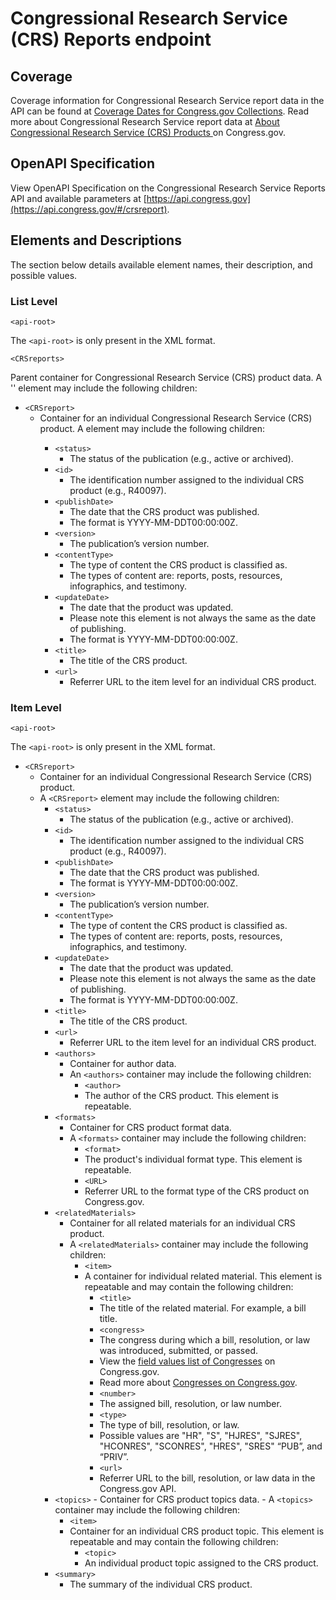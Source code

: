 # Congressional Research Service (CRS) Reports endpoint

## Coverage

Coverage information for Congressional Research Service report data in the API can be found at [Coverage Dates for Congress.gov Collections](https://www.congress.gov/help/coverage-dates).  Read more about Congressional Research Service report data at [About Congressional Research Service (CRS) Products
](https://www.congress.gov/help/crs-products) on Congress.gov.

## OpenAPI Specification

View OpenAPI Specification on the Congressional Research Service Reports API and available parameters at [https://api.congress.gov](https://api.congress.gov/#/crsreport).

## Elements and Descriptions

The section below details available element names, their description, and possible values.

### List Level

`<api-root>`

The `<api-root>` is only present in the XML format.

`<CRSreports>`

Parent container for Congressional Research Service (CRS) product data. A '<CRSreports>' element may include the following children:
- `<CRSreport>`
  - Container for an individual Congressional Research Service (CRS) product. A <CRSreport> element may include the following children:
    - `<status>`
      - The status of the publication (e.g., active or archived). 
    - `<id>`
      - The identification number assigned to the individual CRS product (e.g., R40097).
    - `<publishDate>`
      - The date that the CRS product was published.
      - The format is YYYY-MM-DDT00:00:00Z. 
    - `<version>`
      - The publication’s version number.
    - `<contentType>` 
       - The type of content the CRS product is classified as.
       - The types of content are: reports, posts, resources, infographics, and testimony. 
    - `<updateDate>`
       - The date that the product was updated.
       - Please note this element is not always the same as the date of publishing.
       - The format is YYYY-MM-DDT00:00:00Z.
    - `<title>`
       - The title of the CRS product.
    - `<url>`
       - Referrer URL to the item level for an individual CRS product.
     
### Item Level

`<api-root>`

The `<api-root>` is only present in the XML format.
- `<CRSreport>`
  - Container for an individual Congressional Research Service (CRS) product.
  - A `<CRSreport>` element may include the following children:
    - `<status>`
      - The status of the publication (e.g., active or archived). 
    - `<id>`
      - The identification number assigned to the individual CRS product (e.g., R40097).
    - `<publishDate>`
      - The date that the CRS product was published.
      - The format is YYYY-MM-DDT00:00:00Z. 
    - `<version>`
      - The publication’s version number.
    - `<contentType>` 
       - The type of content the CRS product is classified as.
       - The types of content are: reports, posts, resources, infographics, and testimony. 
    - `<updateDate>`
       - The date that the product was updated.
       - Please note this element is not always the same as the date of publishing.
       - The format is YYYY-MM-DDT00:00:00Z.
    - `<title>`
       - The title of the CRS product.
    - `<url>`
       - Referrer URL to the item level for an individual CRS product.   
    - `<authors>`
       - Container for author data.
       - An `<authors>` container may include the following children:
          - `<author>`
          - The author of the CRS product. This element is repeatable.
    -  `<formats>`
       - Container for CRS product format data.
       - A `<formats>` container may include the following children:
          - `<format>`
          -  The product's individual format type. This element is repeatable.
          - `<URL>`
          -  Referrer URL to the format type of the CRS product on Congress.gov.
     -  `<relatedMaterials>`
        - Container for all related materials for an individual CRS product.
        - A `<relatedMaterials>` container may include the following children: 
          - `<item>`
          -  A container for individual related material. This element is repeatable and may contain the following children: 
              - `<title>`
              - The title of the related material. For example, a bill title.
              - `<congress>`
              - The congress during which a bill, resolution, or law was introduced, submitted, or passed.
              - View the [field values list of Congresses](https://www.congress.gov/help/field-values/congresses) on Congress.gov.
              - Read more about [Congresses on Congress.gov](https://www.congress.gov/help/legislative-glossary#glossary_congress).
              - `<number>`
              - The assigned bill, resolution, or law number.
              - `<type>`
              - The type of bill, resolution, or law.
              - Possible values are "HR", "S", "HJRES", "SJRES", "HCONRES", "SCONRES", "HRES", "SRES" “PUB”, and “PRIV”.
              - `<url>`
              - Referrer URL to the bill, resolution, or law data in the Congress.gov API.
       -  `<topics>`
         - Container for CRS product topics data.
         - A `<topics>` container may include the following children:
           - `<item>`
           -  Container for an individual CRS product topic. This element is repeatable and may contain the following children:
              - `<topic>`
              -  An individual product topic assigned to the CRS product.
     -  `<summary>`
         - The summary of the individual CRS product. 
            
